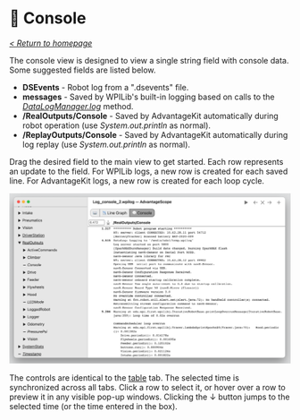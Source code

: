 # 💬 Console

_[< Return to homepage](/docs/INDEX.md)_

The console view is designed to view a single string field with console data. Some suggested fields are listed below.

- **DSEvents** - Robot log from a ".dsevents" file.
- **messages** - Saved by WPILib's built-in logging based on calls to the [_DataLogManager.log_](<https://first.wpi.edu/wpilib/allwpilib/docs/release/java/edu/wpi/first/wpilibj/DataLogManager.html#log(java.lang.String)>) method.
- **/RealOutputs/Console** - Saved by AdvantageKit automatically during robot operation (use _System.out.println_ as normal).
- **/ReplayOutputs/Console** - Saved by AdvantageKit automatically during log replay (use _System.out.println_ as normal).

Drag the desired field to the main view to get started. Each row represents an update to the field. For WPILib logs, a new row is created for each saved line. For AdvantageKit logs, a new row is created for each loop cycle.

![Console view](/docs/resources/console/console-1.png)

The controls are identical to the [table](/docs/tabs/TABLE.md) tab. The selected time is synchronized across all tabs. Click a row to select it, or hover over a row to preview it in any visible pop-up windows. Clicking the ↓ button jumps to the selected time (or the time entered in the box).
